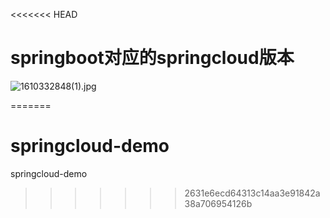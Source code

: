 <<<<<<< HEAD
# springboot对应的springcloud版本


![1610332848(1).jpg](http://ww1.sinaimg.cn/large/0062Ue2Wgy1gmjk3mwoiqj30qo0kmq43.jpg)


=======
# springcloud-demo
springcloud-demo
>>>>>>> 2631e6ecd64313c14aa3e91842a38a706954126b
